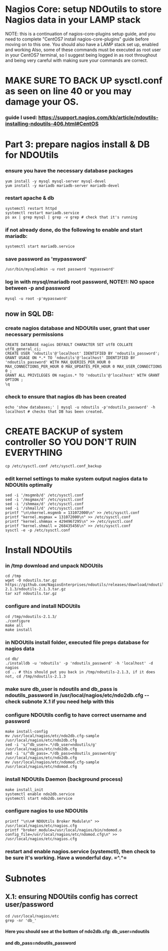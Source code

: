 # Nagios Core: setup NDOutils to store Nagios data in your LAMP stack
NOTE: this is a continuation of nagios-core-plugins setup guide, and you need to complete "CentOS7 install nagios-core-plugins" guide before moving on to this one. 
You should also have a LAMP stack set up, enabled and working
Also, some of these commands must be executed as root user in your CentOS7 terminal, so I suggest being logged in as root throughout and being very careful with making sure your commands are correct. 
# MAKE SURE TO BACK UP sysctl.conf as seen on line 40 or you may damage your OS. 

### guide I used:  https://support.nagios.com/kb/article/ndoutils-installing-ndoutils-406.html#CentOS

# Part 3: prepare nagios install & DB for NDOUtils
### ensure you have the necessary database packages
```
yum install -y mysql mysql-server mysql-devel
yum install -y mariadb mariadb-server mariadb-devel
```
### restart apache & db
```
systemctl restart httpd
systemctl restart mariadb.service
ps ax | grep mysql | grep -v grep # check that it's running
```

### if not already done, do the following to enable and start mariadb:
``` systemctl enable mariadb.service
systemctl start mariadb.service
```

### save password as 'mypassword'
`/usr/bin/mysqladmin -u root password 'mypassword'`

### log in with mysql/mariadb root password, NOTE!!: NO space between -p and password
`mysql -u root -p'mypassword' `

## now in SQL DB:
### create nagios database and NDOUtils user, grant that user necessary permissions
```
CREATE DATABASE nagios DEFAULT CHARACTER SET utf8 COLLATE utf8_general_ci;
CREATE USER 'ndoutils'@'localhost' IDENTIFIED BY 'ndoutils_password';
GRANT USAGE ON *.* TO 'ndoutils'@'localhost' IDENTIFIED BY 'ndoutils_password' WITH MAX_QUERIES_PER_HOUR 0 MAX_CONNECTIONS_PER_HOUR 0 MAX_UPDATES_PER_HOUR 0 MAX_USER_CONNECTIONS 0 ;
GRANT ALL PRIVILEGES ON nagios.* TO 'ndoutils'@'localhost' WITH GRANT OPTION ;
\q
```

### check to ensure that nagios db has been created
`echo 'show databases;' | mysql -u ndoutils -p'ndoutils_password' -h localhost # checks that DB has been created. `

# CREATE BACKUP of system controller SO YOU DON'T RUIN EVERYTHING #####
`cp /etc/sysctl.conf /etc/sysctl.conf_backup`

### edit kernel settings to make system output nagios data to NDOUtils optimally
```
sed -i '/msgmnb/d' /etc/sysctl.conf
sed -i '/msgmax/d' /etc/sysctl.conf
sed -i '/shmmax/d' /etc/sysctl.conf
sed -i '/shmall/d' /etc/sysctl.conf
printf "\n\nkernel.msgmnb = 131072000\n" >> /etc/sysctl.conf
printf "kernel.msgmax = 131072000\n" >> /etc/sysctl.conf
printf "kernel.shmmax = 4294967295\n" >> /etc/sysctl.conf
printf "kernel.shmall = 268435456\n" >> /etc/sysctl.conf
sysctl -e -p /etc/sysctl.conf
```

# Install NDOUtils
### in /tmp download and unpack NDOUtils
```
cd /tmp
wget -O ndoutils.tar.gz https://github.com/NagiosEnterprises/ndoutils/releases/download/ndoutils-2.1.3/ndoutils-2.1.3.tar.gz
tar xzf ndoutils.tar.gz
```

### configure and install NDOUtils
```
cd /tmp/ndoutils-2.1.3/
./configure
make all
make install
```

### in NDOUtils install folder, executed file preps database for nagios data
```
cd db/
./installdb -u 'ndoutils' -p 'ndoutils_password' -h 'localhost' -d nagios
cd .. # this should put you back in /tmp/ndoutils-2.1.3, if it does not, cd /tmp/ndoutils-2.1.3
```

### make sure db_user is ndoutils and db_pass  is ndoutils_password in /usr/local/nagios/etc/ndo2db.cfg -- check subnote X.1 if you need help with this

### configure NDOUtils config to have correct username and password
```
make install-config
mv /usr/local/nagios/etc/ndo2db.cfg-sample /usr/local/nagios/etc/ndo2db.cfg
sed -i 's/^db_user=.*/db_user=ndoutils/g' /usr/local/nagios/etc/ndo2db.cfg
sed -i 's/^db_pass=.*/db_pass=ndoutils_password/g' /usr/local/nagios/etc/ndo2db.cfg
mv /usr/local/nagios/etc/ndomod.cfg-sample /usr/local/nagios/etc/ndomod.cfg
```

### install NDOUtils Daemon (background process)
```
make install_init
systemctl enable ndo2db.service
systemctl start ndo2db.service
```

### configure nagios to use NDOUtils
```
printf "\n\n# NDOUtils Broker Module\n" >> /usr/local/nagios/etc/nagios.cfg
printf "broker_module=/usr/local/nagios/bin/ndomod.o config_file=/usr/local/nagios/etc/ndomod.cfg\n" >> /usr/local/nagios/etc/nagios.cfg 
```

### restart and enable nagios.service (systemctl), then check to be sure it's working. Have a wonderful day.  =^.^=


# Subnotes
## X.1: ensuring NDOUtils config has correct user/password
```
cd /usr/local/nagios/etc
grep -nr 'db_'
```
#### Here you should see at the bottom of ndo2db.cfg: db_user=ndoutils
#### and db_pass=ndoutils_password
